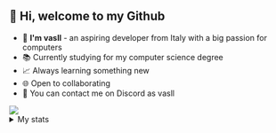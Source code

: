 <h2>👋 Hi, welcome to my Github</h2>

- 🗿 **I'm vasll** - an aspiring developer from Italy with a big passion for computers
- 📚 Currently studying for my computer science degree
- 📈 Always learning something new
- 🌐 Open to collaborating 
- 💬 You can contact me on Discord as vasll

<img src="https://skillicons.dev/icons?i=python,java,kotlin,mysql,flask,androidstudio,aws,go,fastapi,discord">

<details><summary>My stats</summary>

<img src="https://github-profile-summary-cards.vercel.app/api/cards/profile-details?username=vasll&theme=transparent&hide_border=true" alt="Vasll's GitHub Stats Graph"/><br>

[![Top Langs](https://github-readme-stats.vercel.app/api/top-langs/?username=vasll&theme=transparent&hide_border=true)]()

</details>
